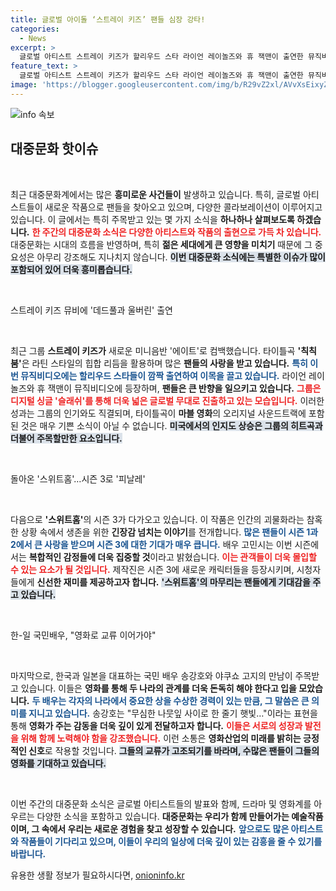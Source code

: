 ```yaml
---
title: 글로벌 아이돌 ‘스트레이 키즈’ 팬들 심장 강타!
categories:
  - News
excerpt: >
  글로벌 아티스트 스트레이 키즈가 할리우드 스타 라이언 레이놀즈와 휴 잭맨이 출연한 뮤직비디오로 돌아왔습니다! 또한, 국민배우 송강호와 야쿠쇼 고지가 영화로 품격 있는 교류를 약속했습니다. 클릭 필수!
feature_text: >
  글로벌 아티스트 스트레이 키즈가 할리우드 스타 라이언 레이놀즈와 휴 잭맨이 출연한 뮤직비디오로 돌아왔습니다! 또한, 국민배우 송강호와 야쿠쇼 고지가 영화로 품격 있는 교류를 약속했습니다. 클릭 필수!
image: 'https://blogger.googleusercontent.com/img/b/R29vZ2xl/AVvXsEixyZcFfHzMRdzZMjFBmAUKJYCLCGyLL1o632UiGVXcaFdKo_bkvkuCioo0uUKlGfBVcT3P84aROyZIXSBEx3Aw5nCQ3pTgDom1WDC4m8eifvWiAmWEEVb4x6G_l8C0QH225ldMjyaFvpxGEBGNO37VmDTDMHGhJPq73UglMfDca1-0aw/s1600/blogspot.png'
---
```


<p><img src="https://blogger.googleusercontent.com/img/b/R29vZ2xl/AVvXsEixyZcFfHzMRdzZMjFBmAUKJYCLCGyLL1o632UiGVXcaFdKo_bkvkuCioo0uUKlGfBVcT3P84aROyZIXSBEx3Aw5nCQ3pTgDom1WDC4m8eifvWiAmWEEVb4x6G_l8C0QH225ldMjyaFvpxGEBGNO37VmDTDMHGhJPq73UglMfDca1-0aw/s1600/blogspot.png" alt="info 속보" /></p>

<h2 data-ke-size="size26">대중문화 핫이슈</h2>

<p data-ke-size="size16">&nbsp;</p>

<p>최근 대중문화계에서는 많은 <strong>흥미로운 사건들이</strong> 발생하고 있습니다. 특히, 글로벌 아티스트들이 새로운 작품으로 팬들을 찾아오고 있으며, 다양한 콜라보레이션이 이루어지고 있습니다. 이 글에서는 특히 주목받고 있는 몇 가지 소식을 <strong>하나하나 살펴보도록 하겠습니다.</strong> <b><span style="color: #ee2323;">한 주간의 대중문화 소식은 다양한 아티스트와 작품의 출현으로 가득 차 있습니다.</span></b> 대중문화는 시대의 흐름을 반영하며, 특히 <strong>젊은 세대에게 큰 영향을 미치기</strong> 때문에 그 중요성은 아무리 강조해도 지나치지 않습니다. <b><span style="background-color: #21538527;">이번 대중문화 소식에는 특별한 이슈가 많이 포함되어 있어 더욱 흥미롭습니다.</span></b> </p>

<p data-ke-size="size16">&nbsp;</p>

<p>스트레이 키즈 뮤비에 '데드풀과 울버린' 출연</p>

<p data-ke-size="size16">&nbsp;</p>

<p>최근 그룹 <strong>스트레이 키즈가</strong> 새로운 미니음반 '에이트'로 컴백했습니다. 타이틀곡 <strong>'칙칙붐'</strong>은 라틴 스타일의 힙합 리듬을 활용하며 많은 <strong>팬들의 사랑을 받고 있습니다.</strong> <b><span style="color: #1a5490;">특히 이번 뮤직비디오에는 할리우드 스타들이 깜짝 출연하여 이목을 끌고 있습니다.</span></b> 라이언 레이놀즈와 휴 잭맨이 뮤직비디오에 등장하며, <strong>팬들은 큰 반향을 일으키고 있습니다.</strong> <b><span style="color: #ee2323;">그룹은 디지털 싱글 '슬래쉬'를 통해 더욱 넓은 글로벌 무대로 진출하고 있는 모습입니다.</span></b> 이러한 성과는 그룹의 인기와도 직결되며, 타이틀곡이 <strong>마블 영화</strong>의 오리지널 사운드트랙에 포함된 것은 매우 기쁜 소식이 아닐 수 없습니다. <b><span style="background-color: #21538527;">미국에서의 인지도 상승은 그룹의 히트곡과 더불어 주목할만한 요소입니다.</span></b></p>

<p data-ke-size="size16">&nbsp;</p>

<p>돌아온 '스위트홈'…시즌 3로 '피날레'</p>

<p data-ke-size="size16">&nbsp;</p>

<p>다음으로 <strong>'스위트홈'</strong>의 시즌 3가 다가오고 있습니다. 이 작품은 인간의 괴물화라는 참혹한 상황 속에서 생존을 위한 <strong>긴장감 넘치는 이야기</strong>를 전개합니다. <b><span style="color: #1a5490;">많은 팬들이 시즌 1과 2에서 큰 사랑을 받으며 시즌 3에 대한 기대가 매우 큽니다.</span></b> 배우 고민시는 이번 시즌에서는 <strong>복합적인 감정들에 더욱 집중할 것</strong>이라고 밝혔습니다. <b><span style="color: #ee2323;">이는 관객들이 더욱 몰입할 수 있는 요소가 될 것입니다.</span></b> 제작진은 시즌 3에 새로운 캐릭터들을 등장시키며, 시청자들에게 <strong>신선한 재미를 제공하고자 합니다.</strong> <b><span style="background-color: #21538527;">'스위트홈'의 마무리는 팬들에게 기대감을 주고 있습니다.</span></b></p>

<p data-ke-size="size16">&nbsp;</p>

<p>한-일 국민배우, "영화로 교류 이어가야"</p>

<p data-ke-size="size16">&nbsp;</p>

<p>마지막으로, 한국과 일본을 대표하는 국민 배우 송강호와 야쿠쇼 고지의 만남이 주목받고 있습니다. 이들은 <strong>영화를 통해 두 나라의 관계를 더욱 돈독히 해야 한다고 입을 모았습니다.</strong> <b><span style="color: #1a5490;">두 배우는 각자의 나라에서 중요한 상을 수상한 경력이 있는 만큼, 그 말씀은 큰 의미를 지니고 있습니다.</span></b> 송강호는 "무심한 나뭇잎 사이로 한 줄기 햇빛…"이라는 표현을 통해 <strong>영화가 주는 감동을 더욱 깊이 있게 전달하고자 합니다.</strong> <b><span style="color: #ee2323;">이들은 서로의 성장과 발전을 위해 함께 노력해야 함을 강조했습니다.</span></b> 이런 소통은 <strong>영화산업의 미래를 밝히는 긍정적인 신호</strong>로 작용할 것입니다. <b><span style="background-color: #21538527;">그들의 교류가 고조되기를 바라며, 수많은 팬들이 그들의 영화를 기대하고 있습니다.</span></b></p>

<p data-ke-size="size16">&nbsp;</p>

<p>이번 주간의 대중문화 소식은 글로벌 아티스트들의 발표와 함께, 드라마 및 영화계를 아우르는 다양한 소식을 포함하고 있습니다. <strong>대중문화는 우리가 함께 만들어가는 예술작품이며, 그 속에서 우리는 새로운 경험을 찾고 성장할 수 있습니다.</strong> <b><span style="color: #1a5490;">앞으로도 많은 아티스트와 작품들이 기다리고 있으며, 이들이 우리의 일상에 더욱 깊이 있는 감흥을 줄 수 있기를 바랍니다.</span></b></p>
유용한 생활 정보가 필요하시다면, <a href="https://onioninfo.kr" rel="dofollow">onioninfo.kr</a>


